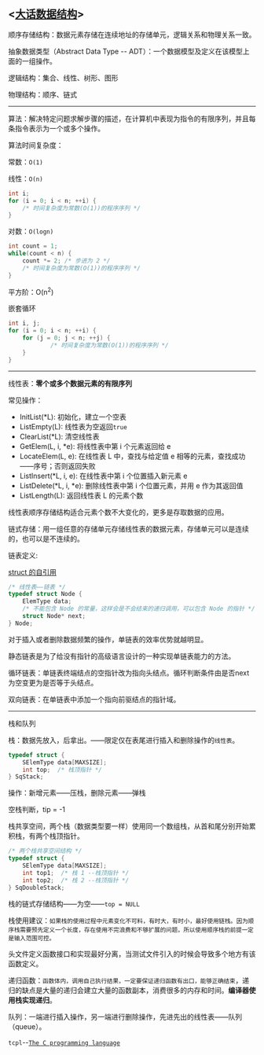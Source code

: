 <[大话数据结构](https://book.douban.com/subject/6424904/)>
---
顺序存储结构：数据元素存储在连续地址的存储单元，逻辑关系和物理关系一致。

抽象数据类型（Abstract Data Type -- ADT）：一个数据模型及定义在该模型上面的一组操作。

逻辑结构：集合、线性、树形、图形

物理结构：顺序、链式

---

算法：解决特定问题求解步骤的描述，在计算机中表现为指令的有限序列，并且每条指令表示为一个或多个操作。

算法时间复杂度：

常数：`O(1)`

线性：`O(n)`
```c
int i;
for (i = 0; i < n; ++i) {
    /* 时间复杂度为常数(O(1))的程序序列 */
}
```

对数：`O(logn)`
```c
int count = 1;
while(count < n) {
    count *= 2; /* 步进为 2 */
    /* 时间复杂度为常数(O(1))的程序序列 */
}
```

平方阶：O(n<sup>2</sup>)

嵌套循环
```c
int i, j;
for (i = 0; i < n; ++i) {
    for (j = 0; j < n; ++j) {
            /* 时间复杂度为常数(O(1))的程序序列 */
    }
}
```
---
线性表：**零个或多个数据元素的有限序列**

常见操作：
- InitList(\*L): 初始化，建立一个空表
- ListEmpty(L): 线性表为空返回`true`
- ClearList(\*L): 清空线性表
- GetElem(L, i, \*e): 将线性表中第 i 个元素返回给 e
- LocateElem(L, e): 在线性表 L 中，查找与给定值 e 相等的元素，查找成功——序号；否则返回失败
- ListInsert(\*L, i, e): 在线性表中第 i 个位置插入新元素 e
- ListDelete(\*L, i, \*e): 删除线性表中第 i 个位置元素，并用 e 作为其返回值
- ListLength(L): 返回线性表 L 的元素个数

线性表顺序存储结构适合元素个数不大变化的，更多是存取数据的应用。

链式存储：用一组任意的存储单元存储线性表的数据元素，存储单元可以是连续的，也可以是不连续的。

链表定义:

[struct 的自引用](https://stackoverflow.com/questions/588623/self-referential-struct-definition)
```c
/* 线性表——链表 */
typedef struct Node {
    ElemType data;
    /* 不能包含 Node 的常量，这样会是不会结束的递归调用，可以包含 Node 的指针 */
    struct Node* next;
} Node;
```
对于插入或者删除数据频繁的操作，单链表的效率优势就越明显。

静态链表是为了给没有指针的高级语言设计的一种实现单链表能力的方法。

循环链表：单链表终端结点的空指针改为指向头结点。循环判断条件由是否next为空变更为是否等于头结点。

双向链表：在单链表中添加一个指向前驱结点的指针域。

---

栈和队列

栈：数据先放入，后拿出。——限定仅在表尾进行插入和删除操作的`线性表`。
```c
typedef struct {
    SElemType data[MAXSIZE];
    int top;  /* 栈顶指针 */
} SqStack;
```

操作：新增元素——压栈，删除元素——弹栈

空栈判断，tip = -1

栈共享空间，两个栈（数据类型要一样）使用同一个数组栈，从首和尾分别开始累积栈，有两个栈顶指针。
```c
/* 两个栈共享空间结构 */
typedef struct {
    SElemType data[MAXSIZE];
    int top1;  /* 栈 1 --栈顶指针 */
    int top2;  /* 栈 2 --栈顶指针 */
} SqDoubleStack;
```

栈的链式存储结构——为空——`top = NULL`

栈使用建议：`如果栈的使用过程中元素变化不可料，有时大，有时小，最好使用链栈。因为顺序栈需要预先定义一个长度，存在使用不完浪费和不够扩展的问题，所以使用顺序栈的前提一定是输入范围可控。`

头文件定义函数接口和实现最好分离，当测试文件引入的时候会导致多个地方有该函数定义。

递归函数：`函数体内，调用自己执行结果，一定要保证递归函数有出口，能够正确结束`，递归的缺点是大量的递归会建立大量的函数副本，消费很多的内存和时间。**编译器使用栈实现递归**。

队列：一端进行插入操作，另一端进行删除操作，先进先出的线性表——队列（queue）。

`tcpl`--[`The C programming language`](https://book.douban.com/subject/1236999/)

